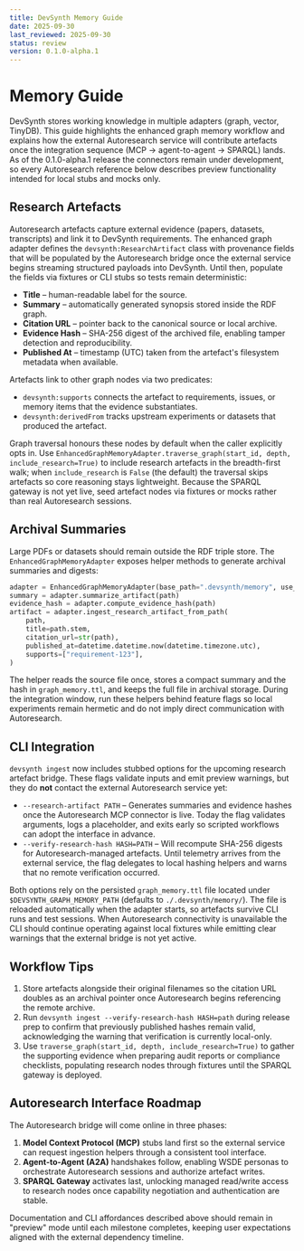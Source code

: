 ```yaml
---
title: DevSynth Memory Guide
date: 2025-09-30
last_reviewed: 2025-09-30
status: review
version: 0.1.0-alpha.1
---
```


# Memory Guide

DevSynth stores working knowledge in multiple adapters (graph, vector, TinyDB).
This guide highlights the enhanced graph memory workflow and explains how the
external Autoresearch service will contribute artefacts once the integration
sequence (MCP → agent-to-agent → SPARQL) lands. As of the 0.1.0-alpha.1 release
the connectors remain under development, so every Autoresearch reference below
describes preview functionality intended for local stubs and mocks only.

## Research Artefacts

Autoresearch artefacts capture external evidence (papers, datasets, transcripts)
and link it to DevSynth requirements. The enhanced graph adapter defines the
`devsynth:ResearchArtifact` class with provenance fields that will be populated
by the Autoresearch bridge once the external service begins streaming
structured payloads into DevSynth. Until then, populate the fields via fixtures
or CLI stubs so tests remain deterministic:

- **Title** – human-readable label for the source.
- **Summary** – automatically generated synopsis stored inside the RDF graph.
- **Citation URL** – pointer back to the canonical source or local archive.
- **Evidence Hash** – SHA-256 digest of the archived file, enabling tamper
  detection and reproducibility.
- **Published At** – timestamp (UTC) taken from the artefact's filesystem
  metadata when available.

Artefacts link to other graph nodes via two predicates:

- `devsynth:supports` connects the artefact to requirements, issues, or memory
  items that the evidence substantiates.
- `devsynth:derivedFrom` tracks upstream experiments or datasets that produced
  the artefact.

Graph traversal honours these nodes by default when the caller explicitly opts
in. Use `EnhancedGraphMemoryAdapter.traverse_graph(start_id, depth,
include_research=True)` to include research artefacts in the breadth-first walk;
when `include_research` is `False` (the default) the traversal skips artefacts so
core reasoning stays lightweight. Because the SPARQL gateway is not yet live,
seed artefact nodes via fixtures or mocks rather than real Autoresearch
sessions.

## Archival Summaries

Large PDFs or datasets should remain outside the RDF triple store. The
`EnhancedGraphMemoryAdapter` exposes helper methods to generate archival
summaries and digests:

```python
adapter = EnhancedGraphMemoryAdapter(base_path=".devsynth/memory", use_rdflib_store=True)
summary = adapter.summarize_artifact(path)
evidence_hash = adapter.compute_evidence_hash(path)
artifact = adapter.ingest_research_artifact_from_path(
    path,
    title=path.stem,
    citation_url=str(path),
    published_at=datetime.datetime.now(datetime.timezone.utc),
    supports=["requirement-123"],
)
```

The helper reads the source file once, stores a compact summary and the hash in
`graph_memory.ttl`, and keeps the full file in archival storage. During the
integration window, run these helpers behind feature flags so local experiments
remain hermetic and do not imply direct communication with Autoresearch.

## CLI Integration

`devsynth ingest` now includes stubbed options for the upcoming research
artefact bridge. These flags validate inputs and emit preview warnings, but they
do **not** contact the external Autoresearch service yet:

- `--research-artifact PATH` – Generates summaries and evidence hashes once the
  Autoresearch MCP connector is live. Today the flag validates arguments, logs a
  placeholder, and exits early so scripted workflows can adopt the interface in
  advance.
- `--verify-research-hash HASH=PATH` – Will recompute SHA-256 digests for
  Autoresearch-managed artefacts. Until telemetry arrives from the external
  service, the flag delegates to local hashing helpers and warns that no remote
  verification occurred.

Both options rely on the persisted `graph_memory.ttl` file located under
`$DEVSYNTH_GRAPH_MEMORY_PATH` (defaults to `./.devsynth/memory/`). The file is
reloaded automatically when the adapter starts, so artefacts survive CLI runs
and test sessions. When Autoresearch connectivity is unavailable the CLI should
continue operating against local fixtures while emitting clear warnings that the
external bridge is not yet active.

## Workflow Tips

1. Store artefacts alongside their original filenames so the citation URL
   doubles as an archival pointer once Autoresearch begins referencing the
   remote archive.
2. Run `devsynth ingest --verify-research-hash HASH=path` during release prep to
   confirm that previously published hashes remain valid, acknowledging the
   warning that verification is currently local-only.
3. Use `traverse_graph(start_id, depth, include_research=True)` to gather the
   supporting evidence when preparing audit reports or compliance checklists,
   populating research nodes through fixtures until the SPARQL gateway is
   deployed.

## Autoresearch Interface Roadmap

The Autoresearch bridge will come online in three phases:

1. **Model Context Protocol (MCP)** stubs land first so the external service can
   request ingestion helpers through a consistent tool interface.
2. **Agent-to-Agent (A2A)** handshakes follow, enabling WSDE personas to
   orchestrate Autoresearch sessions and authorize artefact writes.
3. **SPARQL Gateway** activates last, unlocking managed read/write access to
   research nodes once capability negotiation and authentication are stable.

Documentation and CLI affordances described above should remain in "preview"
mode until each milestone completes, keeping user expectations aligned with the
external dependency timeline.
